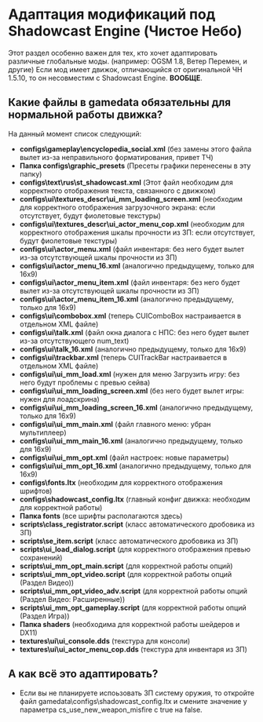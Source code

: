 # Адаптация модификаций под Shadowcast Engine (Чистое Небо)

Этот раздел особенно важен для тех, кто хочет адаптировать различные глобальные моды. (например: OGSM 1.8, Ветер Перемен, и другие) Если мод имеет движок, отличающийся от оригинальной ЧН 1.5.10, то он несовместим с Shadowcast Engine. **ВООБЩЕ**.

## Какие файлы в gamedata обязательны для нормальной работы движка?

На данный момент список следующий:

* **configs\gameplay\encyclopedia_social.xml** (без замены этого файла вылет из-за неправильного форматирования, привет ТЧ)  
* **Папка configs\graphic_presets** (Пресеты графики перенесены в эту папку)  
* **configs\text\rus\st_shadowcast.xml** (Этот файл необходим для корректного отображения текста, связанного с движком)  
* **configs\ui\textures_descr\ui_mm_loading_screen.xml** (необходим для корректного отображения загрузочного экрана: если отсутствует, будут фиолетовые текстуры)  
* **configs\ui\textures_descr\ui_actor_menu_cop.xml** (необходим для корректного отображения шкалы прочности из ЗП: если отсутствует, будут фиолетовые текстуры)  
* **configs\ui\actor_menu.xml** (файл инвентаря: без него будет вылет из-за отсутствующей шкалы прочности из ЗП)  
* **configs\ui\actor_menu_16.xml** (аналогично предыдущему, только для 16x9)  
* **configs\ui\actor_menu_item.xml** (файл инвентаря: без него будет вылет из-за отсутствующей шкалы прочности из ЗП)  
* **configs\ui\actor_menu_item_16.xml** (аналогично предыдущему, только для 16x9)  
* **configs\ui\combobox.xml** (теперь CUIComboBox настраивается в отдельном XML файле)  
* **configs\ui\talk.xml** (файл окна диалога с НПС: без него будет вылет из-за отсутствующего num_text)  
* **configs\ui\talk_16.xml** (аналогично предыдущему, только для 16x9)  
* **configs\ui\trackbar.xml** (теперь CUITrackBar настраивается в отдельном XML файле)  
* **configs\ui\ui_mm_load.xml** (нужен для меню Загрузить игру: без него будут проблемы с превью сейва)  
* **configs\ui\ui_mm_loading_screen.xml** (без него будет вылет игры: нужен для лоадскрина)  
* **configs\ui\ui_mm_loading_screen_16.xml** (аналогично предыдущему, только для 16x9)  
* **configs\ui\ui_mm_main.xml** (файл главного меню: убран мультиплеер)  
* **configs\ui\ui_mm_main_16.xml** (аналогично предыдущему, только для 16x9)  
* **configs\ui\ui_mm_opt.xml** (файл настроек: новые параметры)  
* **configs\ui\ui_mm_opt_16.xml** (аналогично предыдущему, только для 16x9)  
* **configs\fonts.ltx** (необходим для корректного отображения шрифтов)  
* **configs\shadowcast_config.ltx** (главный конфиг движка: необходим для корректной работы)  
* **Папка fonts** (все шрифты располагаются здесь)
* **scripts\class_registrator.script** (класс автоматического дробовика из ЗП)
* **scripts\se_item.script** (класс автоматического дробовика из ЗП)
* **scripts\ui_load_dialog.script** (для корректного отображения превью сохранений)
* **scripts\ui_mm_opt_main.script** (для корректной работы опций)
* **scripts\ui_mm_opt_video.script** (для корректной работы опций (Раздел Видео))
* **scripts\ui_mm_opt_video_adv.script** (для корректной работы опций (Раздел Видео: Расширенные))
* **scripts\ui_mm_opt_gameplay.script** (для корректной работы опций (Раздел Игра))
* **Папка shaders** (необходима для корректной работы шейдеров и DX11)
* **textures\ui\ui_console.dds** (текстура для консоли)
* **textures\ui\ui_actor_menu_cop.dds** (текстура для инвентаря из ЗП)

## А как всё это адаптировать?
* Если вы не планируете испоьзовать ЗП систему оружия, то откройте файл gamedata\configs\shadowcast_config.ltx и смените значение у параметра cs_use_new_weapon_misfire с true на false.
